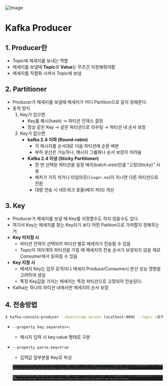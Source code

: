 ![Image](https://github.com/user-attachments/assets/44775098-769e-4d9c-9f2e-66d54322dc8f)

# Kafka Producer

## 1. Producer란
- Topic에 메세지를 보내는 역할
- 메세지를 보낼때 **Topic**과 **Value**는 무조건 지정해줘야함
- 메세지를 직렬화 시켜서 Topic에 보냄


## 2. Partitioner
- Producer가 메세지를 보낼때 메세지가 어디 Partition으로 갈지 정해준다.
- 동작 방식
    1. Key가 있으면
        - Key를 해시(hash) → 파티션 인덱스 결정
        - 항상 같은 Key → 같은 파티션으로 라우팅 → 파티션 내 순서 보장
    2. Key가 없으면
        - **kafka 2.4 이하 (Round-robin)**
            - 각 메시지를 순서대로 다음 파티션에 순환 배분  
            - 부하 분산은 가능하나, 메시지 그룹화나 순서 보장이 어려움
        - **Kafka 2.4 이상 (Sticky Partitioner)**  
            - 한 번 선택된 파티션을 일정 배치(batch.size)만큼 “고정(Sticky)” 사용  
            - 배치가 가득 차거나 타임아웃(`linger.ms`)이 지나면 다른 파티션으로 전환  
            - 대량 전송 시 네트워크 효율(배치 처리) 개선  
             

## 3. Key
- Producer가 메세지를 보낼 때 Key를 지정할수도 하지 않을수도 있다.
- 여기서 Key는 메세지를 찾는 Key라기 보다 어떤 Patition으로 가야할지 정해주는거
- **Key 미지정 시**  
    - 파티션 전략이 선택되어 파티션 별로 메세지가 전송될 수 있음
    - Topic이 여러개의 파티션을 가질 때 메세지의 전송 순서가 보장되지 않을 채로 Consumer에서 읽혀질 수 있음
- **Key 지정 시**
    - 메세지 Key는 업무 로직이나 메세지 Produce/Consume시 분산 성능 영향을 고려하여 생성
    - 특정 Key값을 가지는 메세지는 특정 파티션으로 고정되어 전송된다.
- Kafka는 하나의 파티션 내에서만 메세지의 순서 보장

## 4. 전송방법
```bash
$ kafka-console-producer --bootstrap-server localhost:9092 --topic <토픽명> --property key.separator=: --property parse.key=true
```
- `--property key.separator=:`
    - 메시지 입력 시 key:value 형태로 구분

- `--property parse.key=true`
    - 입력값 앞부분을 Key로 파싱


    ![alt text](image.png)

    ![alt text](image-1.png)